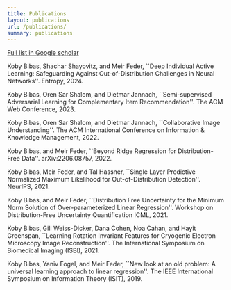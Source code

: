 ```yaml
---
title: Publications
layout: publications
url: /publications/
summary: publications
---
```


[Full list in Google scholar](https://scholar.google.com/citations?user=MYsSRvYAAAAJ&hl=iw)

Koby Bibas, Shachar Shayovitz, and Meir Feder, ``Deep Individual Active Learning: Safeguarding Against Out-of-Distribution Challenges in Neural Networks''. Entropy, 2024. 

Koby Bibas, Oren Sar Shalom, and Dietmar Jannach, ``Semi-supervised Adversarial Learning for Complementary Item Recommendation''. The ACM Web Conference, 2023.

Koby Bibas, Oren Sar Shalom, and Dietmar Jannach, ``Collaborative Image Understanding''. The ACM International Conference on Information & Knowledge Management, 2022.

Koby Bibas, and Meir Feder, ``Beyond Ridge Regression for Distribution-Free Data''. arXiv:2206.08757, 2022.

Koby Bibas, Meir Feder, and Tal Hassner, ``Single Layer Predictive Normalized Maximum Likelihood for Out-of-Distribution Detection''. NeurIPS, 2021.

Koby Bibas, and Meir Feder, ``Distribution Free Uncertainty for the Minimum Norm Solution of Over-parameterized Linear Regression''. Workshop on Distribution-Free Uncertainty Quantification ICML, 2021.

Koby Bibas, Gili Weiss-Dicker, Dana Cohen, Noa Cahan, and Hayit Greenspan, ``Learning Rotation Invariant Features for Cryogenic Electron Microscopy Image Reconstruction''. The International Symposium on Biomedical Imaging (ISBI), 2021.

Koby Bibas, Yaniv Fogel, and Meir Feder, ``New look at an old problem: A universal learning approach to linear regression''. The IEEE International Symposium on Information Theory (ISIT), 2019.